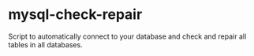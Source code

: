 mysql-check-repair
==================
Script to automatically connect to your database and check and repair all tables in all databases.
